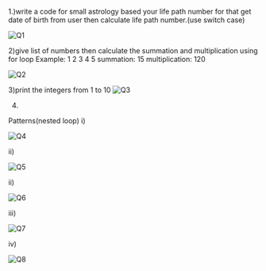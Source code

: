 

1.)write a code for small astrology based your life path number for that get date of birth from user then calculate life path number.(use switch case)

![Q1](https://github.com/user-attachments/assets/eeb9c78b-15d0-4afc-9b8c-702535e30389)


2)give list of numbers then calculate the summation and multiplication using for loop
Example:
1 2 3 4 5 
summation: 15
multiplication: 120

![Q2](https://github.com/user-attachments/assets/1741d5ca-1dcf-495e-bc1d-b935c4ce81f5)


3)print the integers from 1 to 10
![Q3](https://github.com/user-attachments/assets/170dc512-a227-46b1-8a9e-285eb2fd954d)


4)
Patterns(nested loop)
i)  

  ![Q4](https://github.com/user-attachments/assets/1c62f4b4-cd37-4c14-b5be-09992db0e094)


ii) 

![Q5](https://github.com/user-attachments/assets/bb27abe6-827e-4b1e-8d7b-52368e1b6234)


ii) 

![Q6](https://github.com/user-attachments/assets/9245b6c0-0920-43a4-ab20-adfa7995dbea)


iii) 

![Q7](https://github.com/user-attachments/assets/8769520b-d56e-42ef-a84e-8ee59cddca19)


iv) 

![Q8](https://github.com/user-attachments/assets/1212a3f5-8236-404f-a03e-cc61f9796862)




